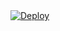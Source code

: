 <!DOCTYPE>
<html>
   <a href="https://heroku.com/deploy?template=https://github.com/Hellboy-Aaryan/EvilX">
      <img src="https://www.herokucdn.com/deploy/button.svg" alt="Deploy">
   </a>
</html>

